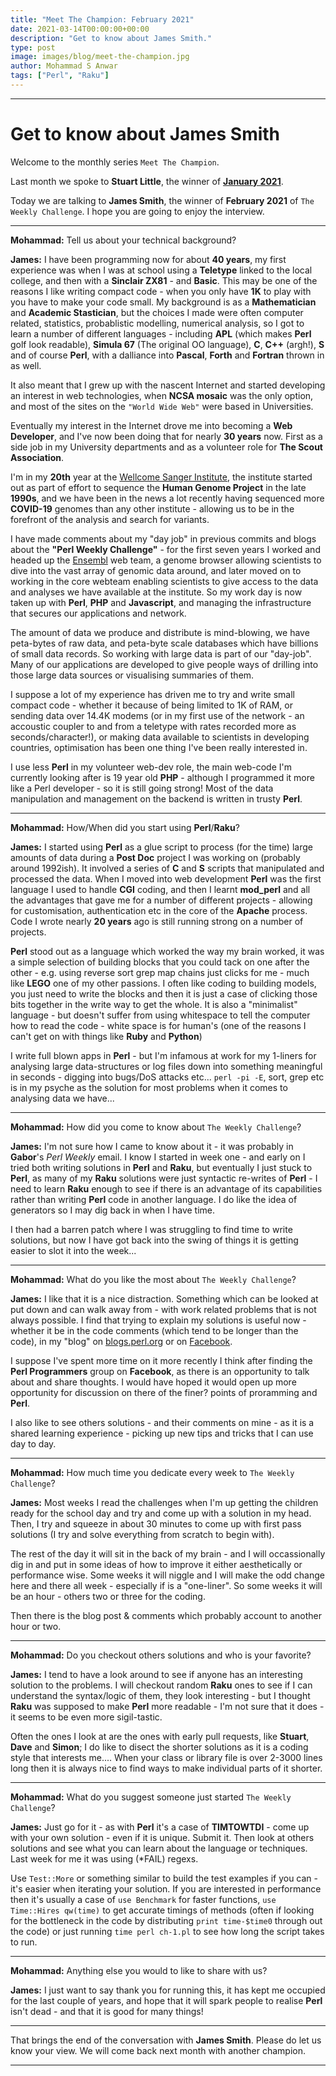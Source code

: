 ```yaml
---
title: "Meet The Champion: February 2021"
date: 2021-03-14T00:00:00+00:00
description: "Get to know about James Smith."
type: post
image: images/blog/meet-the-champion.jpg
author: Mohammad S Anwar
tags: ["Perl", "Raku"]
---
```

---

# Get to know about James Smith

Welcome to the monthly series `Meet The Champion`.

Last month we spoke to **Stuart Little**, the winner of **[January 2021](/blog/meet-the-champion-2021-01)**.

Today we are talking to **James Smith**, the winner of **February 2021** of `The Weekly Challenge`. I hope you are going to enjoy the interview.

---

**Mohammad:** Tell us about your technical background?

**James:** I have been programming now for about **40 years**, my first experience was when I was at school using a **Teletype** linked to the local college, and then with a **Sinclair ZX81** - and **Basic**. This may be one of the reasons I like writing compact code - when you only have **1K** to play with you have to make your code small. My background is as a **Mathematician** and **Academic Stastician**, but the choices I made were often computer related, statistics, probablistic modelling, numerical analysis, so I got to learn a number of different languages - including **APL** (which makes **Perl** golf look readable), **Simula 67** (The original OO language), **C**, **C++** (argh!), **S** and of course **Perl**, with a dalliance into **Pascal**, **Forth** and **Fortran** thrown in as well.

It also meant that I grew up with the nascent Internet and started developing an interest in web technologies, when **NCSA mosaic** was the only option, and most of the sites on the `"World Wide Web"` were based in Universities.

Eventually my interest in the Internet drove me into becoming a **Web Developer**, and I've now been doing that for nearly **30 years** now. First as a side job in my University departments and as a volunteer role for **The Scout Association**.

I'm in my **20th** year at the [Wellcome Sanger Institute](https://www.sanger.ac.uk/), the institute started out as part of effort to sequence the **Human Genome Project** in the late **1990s**, and we have been in the news a lot recently having sequenced more **COVID-19** genomes than any other institute - allowing us to be in the forefront of the analysis and search for variants.

I have made comments about my "day job" in previous commits and blogs about the **"Perl Weekly Challenge"** - for the first seven years I worked and headed up the [Ensembl](https://www.ensembl.org/) web team, a genome browser allowing scientists to dive into the vast array of genomic data around, and later moved on to working in the core webteam enabling scientists to give access to the data and analyses we have available at the institute. So my work day is now taken up with **Perl**, **PHP** and **Javascript**, and managing the infrastructure that secures our applications and network.

The amount of data we produce and distribute is mind-blowing, we have peta-bytes of raw data, and peta-byte scale databases which have billions of small data records. So working with large data is part of our "day-job". Many of our applications are developed to give people ways of drilling into those large data sources or visualising summaries of them.

I suppose a lot of my experience has driven me to try and write small compact code - whether it because of being limited to 1K of RAM, or sending data over 14.4K modems (or in my first use of the network - an accoustic coupler to and from a teletype with rates recorded more as seconds/character!), or making data available to scientists in developing countries, optimisation has been one thing I've been really interested in.

I use less **Perl** in my volunteer web-dev role, the main web-code I'm currently looking after is 19 year old **PHP** - although I programmed it more like a Perl developer - so it is still going strong! Most of the data manipulation and management on the backend is written in trusty **Perl**.

---

**Mohammad:** How/When did you start using **Perl**/**Raku**?

**James:** I started using **Perl** as a glue script to process (for the time) large amounts of data during a **Post Doc** project I was working on (probably around 1992ish). It involved a series of **C** and **S** scripts that manipulated and processed the data. When I moved into web development **Perl** was the first language I used to handle **CGI** coding, and then I learnt **mod_perl** and all the advantages that gave me for a number of different projects - allowing for customisation, authentication etc in the core of the **Apache** process. Code I wrote nearly **20 years** ago is still running strong on a number of projects.

**Perl** stood out as a language which worked the way my brain worked, it was a simple selection of building blocks that you could tack on one after the other - e.g. using reverse sort grep map chains just clicks for me - much like **LEGO** one of my other passions. I often like coding to building models, you just need to write the blocks and then it is just a case of clicking those bits together in the write way to get the whole. It is also a "minimalist" language - but doesn't suffer from using whitespace to tell the computer how to read the code - white space is for human's (one of the reasons I can't get on with things like **Ruby** and **Python**)

I write full blown apps in **Perl** - but I'm infamous at work for my 1-liners for analysing large data-structures or log files down into something meaningful in seconds - digging into bugs/DoS attacks etc... `perl -pi -E`, sort, grep etc is in my psyche as the solution for most problems when it comes to analysing data we have...

---

**Mohammad:** How did you come to know about `The Weekly Challenge`?

**James:** I'm not sure how I came to know about it - it was probably in **Gabor**'s *Perl Weekly* email. I know I started in week one - and early on I tried both writing solutions in **Perl** and **Raku**, but eventually I just stuck to **Perl**, as many of my **Raku** solutions were just syntactic re-writes of **Perl** - I need to learn **Raku** enough to see if there is an advantage of its capabilities rather than writing **Perl** code in another language. I do like the idea of generators so I may dig back in when I have time.

I then had a barren patch where I was struggling to find time to write solutions, but now I have got back into the swing of things it is getting easier to slot it into the week...

---

**Mohammad:** What do you like the most about `The Weekly Challenge`?

**James:** I like that it is a nice distraction. Something which can be looked at put down and can walk away from - with work related problems that is not always possible. I find that trying to explain my solutions is useful now - whether it be in the code comments (which tend to be longer than the code), in my "blog" on [blogs.perl.org](http://blogs.perl.org/users/james_curtis-smith/) or on [Facebook](https://www.facebook.com/groups/perlprogrammers).

I suppose I've spent more time on it more recently I think after finding the **Perl Programmers** group on **Facebook**, as there is an opportunity to talk about and share thoughts. I would have hoped it would open up more opportunity for discussion on there of the finer? points of proramming and **Perl**.

I also like to see others solutions - and their comments on mine - as it is a shared learning experience - picking up new tips and tricks that I can use day to day.

---

**Mohammad:** How much time you dedicate every week to `The Weekly Challenge`?

**James:** Most weeks I read the challenges when I'm up getting the children ready for the school day and try and come up with a solution in my head. Then, I try and squeeze in about 30 minutes to come up with first pass solutions (I try and solve everything from scratch to begin with).

The rest of the day it will sit in the back of my brain - and I will occassionally dig in and put in some ideas of how to improve it either aesthetically or performance wise. Some weeks it will niggle and I will make the odd change here and there all week - especially if is a "one-liner". So some weeks it will be an hour - others two or three for the coding.

Then there is the blog post & comments which probably account to another hour or two.

---

**Mohammad:** Do you checkout others solutions and who is your favorite?

**James:** I tend to have a look around to see if anyone has an interesting solution to the problems. I will checkout random **Raku** ones to see if I can understand the syntax/logic of them, they look interesting - but I thought **Raku** was supposed to make **Perl** more readable - I'm not sure that it does - it seems to be even more sigil-tastic.

Often the ones I look at are the ones with early pull requests, like **Stuart**, **Dave** and **Simon**; I do like to disect the shorter solutions as it is a coding style that interests me.... When your class or library file is over 2-3000 lines long then it is always nice to find ways to make individual parts of it shorter.

---

**Mohammad:** What do you suggest someone just started `The Weekly Challenge`?

**James:** Just go for it - as with **Perl** it's a case of **TIMTOWTDI** - come up with your own solution - even if it is unique. Submit it. Then look at others solutions and see what you can learn about the language or techniques. Last week for me it was using (*FAIL) regexs.

Use `Test::More` or something similar to build the test examples if you can - it's easier when iterating your solution. If you are interested in performance then it's usually a case of `use Benchmark` for faster functions, `use Time::Hires qw(time)` to get accurate timings of methods (often if looking for the bottleneck in the code by distributing `print time-$time0` through out the code) or just running `time perl ch-1.pl` to see how long the script takes to run.

---

**Mohammad:** Anything else you would to like to share with us?

**James:** I just want to say thank you for running this, it has kept me occupied for the last couple of years, and hope that it will spark people to realise **Perl** isn't dead - and that it is good for many things!

---

That brings the end of the conversation with **James Smith**. Please do let us know your view. We will come back next month with another champion.

---
